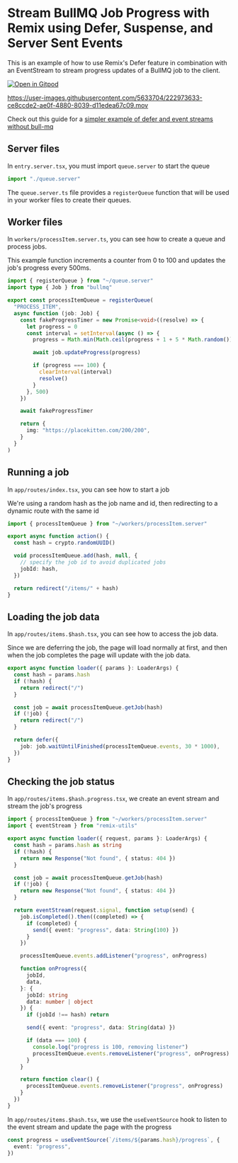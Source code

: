 # Stream BullMQ Job Progress with Remix using Defer, Suspense, and Server Sent Events

This is an example of how to use Remix's Defer feature in combination with an EventStream to stream progress updates of a BullMQ job to the client.

[![Open in Gitpod](https://gitpod.io/button/open-in-gitpod.svg)](https://gitpod.io/#https://github.com/jacobparis/remix-defer-streaming-progress-bullmq)

https://user-images.githubusercontent.com/5633704/222973633-ce8ccde2-ae0f-4880-8039-d11edea67c09.mov

Check out this guide for a [simpler example of defer and event streams without bull-mq](https://www.jacobparis.com/guides/remix-defer-streaming-progress)

## Server files

In `entry.server.tsx`, you must import `queue.server` to start the queue

```ts
import "./queue.server"
```

The `queue.server.ts` file provides a `registerQueue` function that will be used in your worker files to create their queues.

## Worker files

In `workers/processItem.server.ts`, you can see how to create a queue and process jobs.

This example function increments a counter from 0 to 100 and updates the job's progress every 500ms.

```ts
import { registerQueue } from "~/queue.server"
import type { Job } from "bullmq"

export const processItemQueue = registerQueue(
  "PROCESS_ITEM",
  async function (job: Job) {
    const fakeProgressTimer = new Promise<void>((resolve) => {
      let progress = 0
      const interval = setInterval(async () => {
        progress = Math.min(Math.ceil(progress + 1 + 5 * Math.random()), 100)

        await job.updateProgress(progress)

        if (progress === 100) {
          clearInterval(interval)
          resolve()
        }
      }, 500)
    })

    await fakeProgressTimer

    return {
      img: "https://placekitten.com/200/200",
    }
  }
)
```

## Running a job

In `app/routes/index.tsx`, you can see how to start a job

We're using a random hash as the job name and id, then redirecting to a dynamic route with the same id

```ts
import { processItemQueue } from "~/workers/processItem.server"

export async function action() {
  const hash = crypto.randomUUID()

  void processItemQueue.add(hash, null, {
    // specify the job id to avoid duplicated jobs
    jobId: hash,
  })

  return redirect("/items/" + hash)
}
```

## Loading the job data

In `app/routes/items.$hash.tsx`, you can see how to access the job data.

Since we are deferring the job, the page will load normally at first, and then when the job completes the page will update with the job data.

```ts
export async function loader({ params }: LoaderArgs) {
  const hash = params.hash
  if (!hash) {
    return redirect("/")
  }

  const job = await processItemQueue.getJob(hash)
  if (!job) {
    return redirect("/")
  }

  return defer({
    job: job.waitUntilFinished(processItemQueue.events, 30 * 1000),
  })
}
```

## Checking the job status

In `app/routes/items.$hash.progress.tsx`, we create an event stream and stream the job's progress

```ts
import { processItemQueue } from "~/workers/processItem.server"
import { eventStream } from "remix-utils"

export async function loader({ request, params }: LoaderArgs) {
  const hash = params.hash as string
  if (!hash) {
    return new Response("Not found", { status: 404 })
  }

  const job = await processItemQueue.getJob(hash)
  if (!job) {
    return new Response("Not found", { status: 404 })
  }

  return eventStream(request.signal, function setup(send) {
    job.isCompleted().then((completed) => {
      if (completed) {
        send({ event: "progress", data: String(100) })
      }
    })

    processItemQueue.events.addListener("progress", onProgress)

    function onProgress({
      jobId,
      data,
    }: {
      jobId: string
      data: number | object
    }) {
      if (jobId !== hash) return

      send({ event: "progress", data: String(data) })

      if (data === 100) {
        console.log("progress is 100, removing listener")
        processItemQueue.events.removeListener("progress", onProgress)
      }
    }

    return function clear() {
      processItemQueue.events.removeListener("progress", onProgress)
    }
  })
}
```

In `app/routes/items.$hash.tsx`, we use the `useEventSource` hook to listen to the event stream and update the page with the progress

```ts
const progress = useEventSource(`/items/${params.hash}/progress`, {
  event: "progress",
})
```
